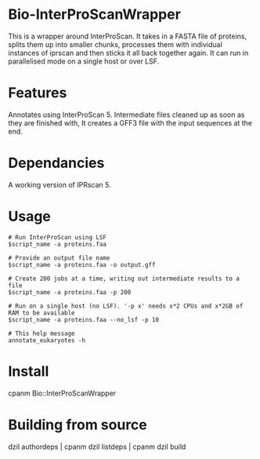 Bio-InterProScanWrapper
=======================
This is a wrapper around InterProScan. It takes in a FASTA file of proteins, splits them up into smaller chunks,
processes them with individual instances of iprscan and then sticks it all back together again.
It can run in parallelised mode on a single host or over LSF.

Features
========
Annotates using InterProScan 5.
Intermediate files cleaned up as soon as they are finished with,
It creates a GFF3 file with the input sequences at the end.

Dependancies
============
A working version of IPRscan 5.

Usage
=====


    # Run InterProScan using LSF
    $script_name -a proteins.faa
  
    # Provide an output file name 
    $script_name -a proteins.faa -o output.gff
  
    # Create 200 jobs at a time, writing out intermediate results to a file
    $script_name -a proteins.faa -p 200
  
    # Run on a single host (no LSF). '-p x' needs x*2 CPUs and x*2GB of RAM to be available
    $script_name -a proteins.faa --no_lsf -p 10 

    # This help message
    annotate_eukaryotes -h


Install
==========
cpanm Bio::InterProScanWrapper


Building from source
=============
dzil authordeps | cpanm
dzil listdeps | cpanm
dzil build
